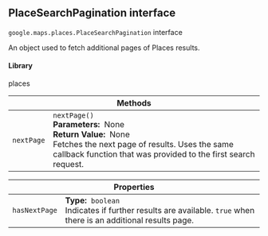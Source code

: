 <h2 id="PlaceSearchPagination"> PlaceSearchPagination interface </h2><p>
<code><span itemprop="path">google.maps.places</span>.<span itemprop="name">PlaceSearchPagination</span></code>
interface
</p><p>An object used to fetch additional pages of Places results.</p><h4>Library</h4><p>places</p><div class="devsite-table-wrapper"><table class="methods responsive" summary="interface PlaceSearchPagination - Methods">
<thead>
<tr><th colspan="2">Methods</th>
</tr></thead>
<tbody>
<tr id="PlaceSearchPagination.nextPage">
<td><code><span>nextPage</span></code></td>
<td><div><code>nextPage()</code></div>
<div class="desc"><strong>Parameters:</strong>&nbsp; None</div>
<div class="desc"><strong>Return Value:</strong>&nbsp; None</div>
<div class="desc">Fetches the next page of results. Uses the same callback function that was provided to the first search request.</div></td>
</tr>
</tbody>
</table></div><div class="devsite-table-wrapper"><table class="properties responsive" summary="interface PlaceSearchPagination - Properties">
<thead>
<tr><th colspan="2">Properties</th>
</tr></thead>
<tbody>
<tr id="PlaceSearchPagination.hasNextPage">
<td><code><span>hasNextPage</span></code></td>
<td><div><strong>Type:</strong>&nbsp; <code>boolean</code></div>
<div class="desc">Indicates if further results are available. <code>true</code> when there is an additional results page.</div></td>
</tr>
</tbody>
</table></div>